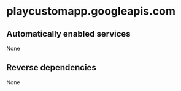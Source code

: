 # playcustomapp.googleapis.com

## Automatically enabled services

None

## Reverse dependencies

None
